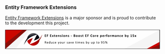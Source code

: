 ### Entity Framework Extensions

[Entity Framework Extensions](https://entityframework-extensions.net/) is a major sponsor and is proud to contribute to the development this project.

[![Entity Framework Extensions](docs/zzz.png)](https://entityframework-extensions.nethttps://entityframework-extensions.net/bulk-insert?utm_source=simoncropp&utm_medium=SimpleInfoName)